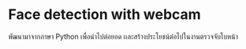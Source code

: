 # Face detection with webcam
พัฒนามาจากภาษา Python เพื่อนำไปต่อยอด เเละสร้างประโยชน์ต่อไปในงานตรวจจับใบหน้า
